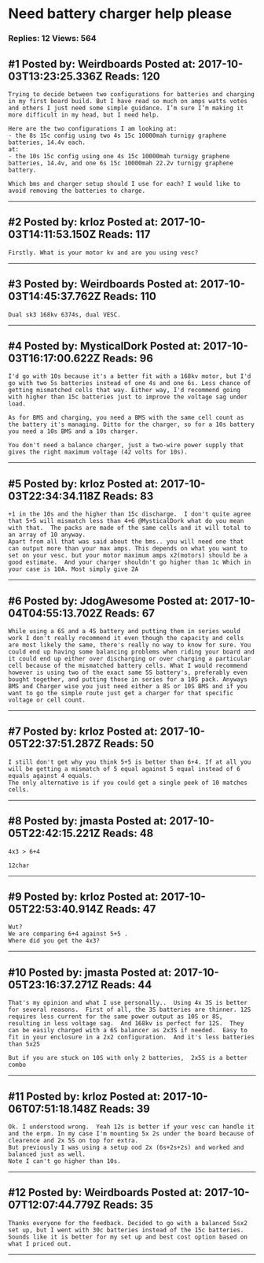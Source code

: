 # Need battery charger help please

### Replies: 12 Views: 564

## \#1 Posted by: Weirdboards Posted at: 2017-10-03T13:23:25.336Z Reads: 120

```
Trying to decide between two configurations for batteries and charging in my first board build. But I have read so much on amps watts votes and others I just need some simple guidance. I’m sure I’m making it more difficult in my head, but I need help. 

Here are the two configurations I am looking at:
- the 8s 15c config using two 4s 15c 10000mah turnigy graphene batteries, 14.4v each. 
at:
- the 10s 15c config using one 4s 15c 10000mah turnigy graphene batteries, 14.4v, and one 6s 15c 10000mah 22.2v turnigy graphene battery. 

Which bms and charger setup should I use for each? I would like to avoid removing the batteries to charge.
```

---
## \#2 Posted by: krloz Posted at: 2017-10-03T14:11:53.150Z Reads: 117

```
Firstly. What is your motor kv and are you using vesc?
```

---
## \#3 Posted by: Weirdboards Posted at: 2017-10-03T14:45:37.762Z Reads: 110

```
Dual sk3 168kv 6374s, dual VESC.
```

---
## \#4 Posted by: MysticalDork Posted at: 2017-10-03T16:17:00.622Z Reads: 96

```
I'd go with 10s because it's a better fit with a 168kv motor, but I'd go with two 5s batteries instead of one 4s and one 6s. Less chance of getting mismatched cells that way. Either way, I'd recommend going with higher than 15c batteries just to improve the voltage sag under load.

As for BMS and charging, you need a BMS with the same cell count as the battery it's managing. Ditto for the charger, so for a 10s battery you need a 10s BMS and a 10s charger.

You don't need a balance charger, just a two-wire power supply that gives the right maximum voltage (42 volts for 10s).
```

---
## \#5 Posted by: krloz Posted at: 2017-10-03T22:34:34.118Z Reads: 83

```
+1 in the 10s and the higher than 15c discharge.  I don't quite agree that 5+5 will mismatch less than 4+6 @MysticalDork what do you mean with that.  The packs are made of the same cells and it will total to an array of 10 anyway.   
Apart from all that was said about the bms.. you will need one that can output more than your max amps. This depends on what you want to set on your vesc. but your motor maximum amps x2(motors) should be a good estimate.  And your charger shouldn't go higher than 1c Which in your case is 10A. Most simply give 2A
```

---
## \#6 Posted by: JdogAwesome Posted at: 2017-10-04T04:55:13.702Z Reads: 67

```
While using a 6S and a 4S battery and putting them in series would work I don't really recommend it even though the capacity and cells are most likely the same, there's really no way to know for sure. You could end up having some balancing problems when riding your board and it could end up either over discharging or over charging a particular cell because of the mismatched battery cells. What I would recommend however is using two of the exact same 5S battery's, preferably even bought together, and putting those in series for a 10S pack. Anyways BMS and Charger wise you just need either a 8S or 10S BMS and if you want to go the simple route just get a charger for that specific voltage or cell count.
```

---
## \#7 Posted by: krloz Posted at: 2017-10-05T22:37:51.287Z Reads: 50

```
I still don't get why you think 5+5 is better than 6+4. If at all you will be getting a mismatch of 5 equal against 5 equal instead of 6 equals against 4 equals. 
The only alternative is if you could get a single peek of 10 matches cells.
```

---
## \#8 Posted by: jmasta Posted at: 2017-10-05T22:42:15.221Z Reads: 48

```
4x3 > 6+4

12char
```

---
## \#9 Posted by: krloz Posted at: 2017-10-05T22:53:40.914Z Reads: 47

```
Wut?
We are comparing 6+4 against 5+5 .
Where did you get the 4x3?
```

---
## \#10 Posted by: jmasta Posted at: 2017-10-05T23:16:37.271Z Reads: 44

```
That's my opinion and what I use personally..  Using 4x 3S is better for several reasons.  First of all, the 3S batteries are thinner. 12S requires less current for the same power output as 10S or 8S, resulting in less voltage sag.  And 168kv is perfect for 12S.  They can be easily charged with a 6S balancer as 2x3S if needed.  Easy to fit in your enclosure in a 2x2 configuration.  And it's less batteries than 5x2S

But if you are stuck on 10S with only 2 batteries,  2x5S is a better combo
```

---
## \#11 Posted by: krloz Posted at: 2017-10-06T07:51:18.148Z Reads: 39

```
Ok. I understood wrong.  Yeah 12s is better if your vesc can handle it and the erpm. In my case I'm mounting 5x 2s under the board because of clearence and 2x 5S on top for extra.
But previously I was using a setup ood 2x (6s+2s+2s) and worked and balanced just as well. 
Note I can't go higher than 10s.
```

---
## \#12 Posted by: Weirdboards Posted at: 2017-10-07T12:07:44.779Z Reads: 35

```
Thanks everyone for the feedback. Decided to go with a balanced 5sx2 set up, but I went with 30c batteries instead of the 15c batteries. Sounds like it is better for my set up and best cost option based on what I priced out.
```

---
